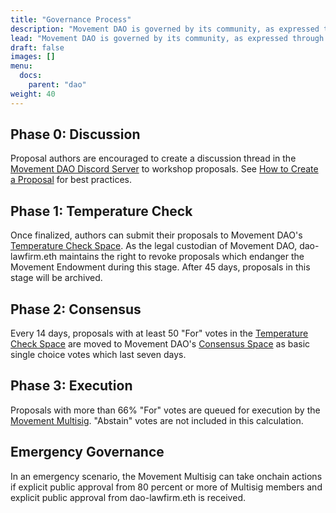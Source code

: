 ```yaml
---
title: "Governance Process"
description: "Movement DAO is governed by its community, as expressed through MAPE token voting."
lead: "Movement DAO is governed by its community, as expressed through MAPE token voting."
draft: false
images: []
menu:
  docs:
    parent: "dao"
weight: 40
---
```


## Phase 0: Discussion

Proposal authors are encouraged to create a discussion thread in the [Movement DAO Discord Server](https://discord.gg/movexyz) to workshop proposals. See [How to Create a Proposal](/) for best practices.

## Phase 1: Temperature Check

Once finalized, authors can submit their proposals to Movement DAO's [Temperature Check Space](https://snapshot.org/#/movedao.eth). As the legal custodian of Movement DAO, dao-lawfirm.eth maintains the right to revoke proposals which endanger the Movement Endowment during this stage. After 45 days, proposals in this stage will be archived.

## Phase 2: Consensus

Every 14 days, proposals with at least 50 "For" votes in the [Temperature Check Space](https://snapshot.org/#/movedao.eth) are moved to Movement DAO's [Consensus Space](https://snapshot.org/#/snapshot.movedao.eth) as basic single choice votes which last seven days.

## Phase 3: Execution

Proposals with more than 66% "For" votes are queued for execution by the [Movement Multisig](../multisig). "Abstain" votes are not included in this calculation.

## Emergency Governance

In an emergency scenario, the Movement Multisig can take onchain actions if explicit public approval from 80 percent or more of Multisig members and explicit public approval from dao-lawfirm.eth is received.
